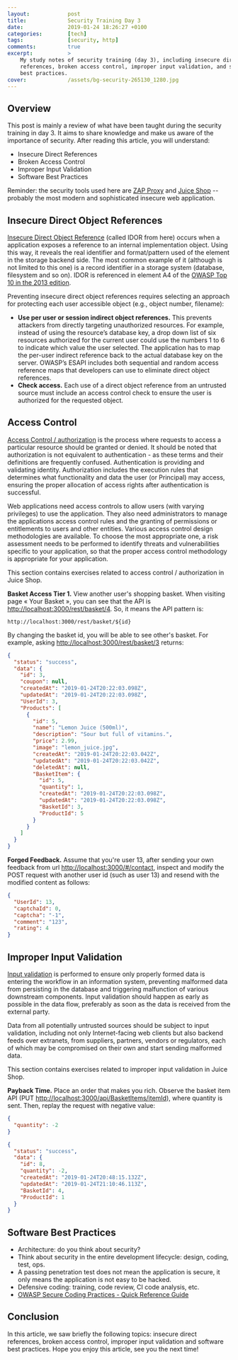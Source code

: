 ```yaml
---
layout:            post
title:             Security Training Day 3
date:              2019-01-24 18:26:27 +0100
categories:        [tech]
tags:              [security, http]
comments:          true
excerpt:           >
    My study notes of security training (day 3), including insecure direct
    references, broken access control, improper input validation, and software
    best practices.
cover:             /assets/bg-security-265130_1280.jpg
---
```


## Overview

This post is mainly a review of what have been taught during the security
training in day 3. It aims to share knowledge and make us aware of the
importance of security. After reading this article, you will understand:

- Insecure Direct References
- Broken Access Control
- Improper Input Validation
- Software Best Practices

Reminder: the security tools used here are [ZAP
Proxy](https://github.com/zaproxy/zaproxy) and [Juice
Shop](https://github.com/bkimminich/juice-shop) -- probably the most modern and
sophisticated insecure web application.

## Insecure Direct Object References

[Insecure Direct Object Reference][1] (called IDOR from here) occurs when a
application exposes a reference to an internal implementation object. Using
this way, it reveals the real identifier and format/pattern used of the element
in the storage backend side. The most common example of it (although is not
limited to this one) is a record identifier in a storage system (database,
filesystem and so on). IDOR is referenced in element A4 of the [OWASP Top 10 in
the 2013
edition](https://www.owasp.org/index.php/Top_10_2013-A4-Insecure_Direct_Object_References).

Preventing insecure direct object references requires selecting an approach for
protecting each user accessible object (e.g., object number, filename):

- **Use per user or session indirect object references.** This prevents attackers
  from directly targeting unauthorized resources. For example, instead of using
  the resource’s database key, a drop down list of six resources authorized for
  the current user could use the numbers 1 to 6 to indicate which value the
  user selected. The application has to map the per-user indirect reference
  back to the actual database key on the server. OWASP’s ESAPI includes both
  sequential and random access reference maps that developers can use to
  eliminate direct object references.
- **Check access.** Each use of a direct object reference from an untrusted source
  must include an access control check to ensure the user is authorized for the
  requested object.

## Access Control

[Access Control / authorization](https://www.owasp.org/index.php/Access_Control_Cheat_Sheet)
is the process where requests to access a particular resource should be granted
or denied. It should be noted that authorization is not equivalent to
authentication - as these terms and their definitions are frequently confused.
Authentication is providing and validating identity. Authorization includes the
execution rules that determines what functionality and data the user (or
Principal) may access, ensuring the proper allocation of access rights after
authentication is successful.

Web applications need access controls to allow users (with varying privileges)
to use the application. They also need administrators to manage the applications
access control rules and the granting of permissions or entitlements to users
and other entities. Various access control design methodologies are available.
To choose the most appropriate one, a risk assessment needs to be performed to
identify threats and vulnerabilities specific to your application, so that the
proper access control methodology is appropriate for your application.

This section contains exercises related to access control / authorization in
Juice Shop.

**Basket Access Tier 1.** View another user's shopping basket. When visiting
page « Your Basket », you can see that the API is
<http://localhost:3000/rest/basket/4>. So, it means the API pattern is:

    http://localhost:3000/rest/basket/${id}

By changing the basket id, you will be able to see other's basket. For example,
asking <http://localhost:3000/rest/basket/3> returns:

```json
{
  "status": "success",
  "data": {
    "id": 3,
    "coupon": null,
    "createdAt": "2019-01-24T20:22:03.098Z",
    "updatedAt": "2019-01-24T20:22:03.098Z",
    "UserId": 3,
    "Products": [
      {
        "id": 5,
        "name": "Lemon Juice (500ml)",
        "description": "Sour but full of vitamins.",
        "price": 2.99,
        "image": "lemon_juice.jpg",
        "createdAt": "2019-01-24T20:22:03.042Z",
        "updatedAt": "2019-01-24T20:22:03.042Z",
        "deletedAt": null,
        "BasketItem": {
          "id": 5,
          "quantity": 1,
          "createdAt": "2019-01-24T20:22:03.098Z",
          "updatedAt": "2019-01-24T20:22:03.098Z",
          "BasketId": 3,
          "ProductId": 5
        }
      }
    ]
  }
}
```

**Forged Feedback.** Assume that you're user 13, after sending your own
feedback from url <http://localhost:3000/#/contact>, inspect and modify the
POST request with another user id (such as user 13) and resend with the
modified content as follows:

```json
{
  "UserId": 13,
  "captchaId": 0,
  "captcha": "-1",
  "comment": "123",
  "rating": 4
}
```

## Improper Input Validation

[Input validation](https://www.owasp.org/index.php/Input_Validation_Cheat_Sheet)
is performed to ensure only properly formed data is entering the workflow in an
information system, preventing malformed data from persisting in the database
and triggering malfunction of various downstream components. Input validation
should happen as early as possible in the data flow, preferably as soon as the
data is received from the external party.

Data from all potentially untrusted sources should be subject to input
validation, including not only Internet-facing web clients but also backend
feeds over extranets, from suppliers, partners, vendors or regulators, each of
which may be compromised on their own and start sending malformed data.

This section contains exercises related to improper input validation in Juice
Shop.

**Payback Time.** Place an order that makes you rich. Observe the basket item
API (PUT <http://localhost:3000/api/BasketItems/itemId>), where quantity is sent.
Then, replay the request with negative value:

```json
{
  "quantity": -2
}
```

```json
{
  "status": "success",
  "data": {
    "id": 8,
    "quantity": -2,
    "createdAt": "2019-01-24T20:48:15.132Z",
    "updatedAt": "2019-01-24T21:10:46.113Z",
    "BasketId": 4,
    "ProductId": 1
  }
}
```

## Software Best Practices

- Architecture: do you think about security?
- Think about security in the entire development lifecycle: design, coding,
  test, ops.
- A passing penetration test does not mean the application is secure, it only
  means the application is not easy to be hacked.
- Defensive coding: training, code review, CI code analysis, etc.
- [OWASP Secure Coding Practices - Quick Reference Guide](https://www.owasp.org/index.php/OWASP_Secure_Coding_Practices_-_Quick_Reference_Guide)

## Conclusion

In this article, we saw briefly the following topics: insecure direct
references, broken access control, improper input validation and software best
practices. Hope you enjoy this article, see you the next time!

[1]: https://www.owasp.org/index.php/Insecure_Direct_Object_Reference_Prevention_Cheat_Sheet

